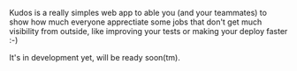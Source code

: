 Kudos is a really simples web app to able you (and your teammates) to show how much everyone apprectiate some jobs that don't get much visibility from outside, like improving your tests or making your deploy faster :-)

It's in development yet, will be ready soon(tm). 